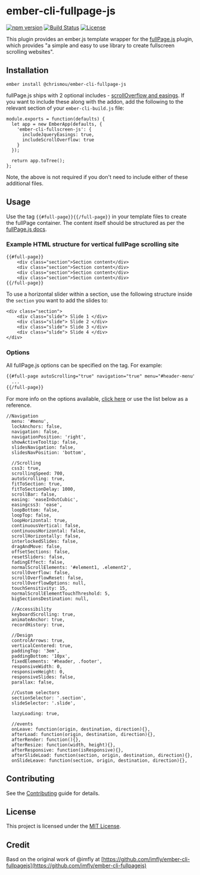 # ember-cli-fullpage-js

[![npm version](https://badge.fury.io/js/ember-cli-fullpage-js.svg)](https://badge.fury.io/js/ember-cli-fullpage-js)
[![Build Status](https://api.travis-ci.org/chrismou/ember-cli-fullpage-js.svg?branch=master)](https://travis-ci.org/chrismou/ember-cli-fullpage-js)
[![License](http://img.shields.io/badge/License-MIT-blue.svg)](http://opensource.org/licenses/MIT)

This plugin provides an ember.js template wrapper for the [fullPage.js](https://alvarotrigo.com/fullPage/) plugin, which provides "a simple and easy to use library to create fullscreen 
scrolling websites". 

## Installation

```
ember install @chrismou/ember-cli-fullpage-js
```

fullPage.js ships with 2 optional includes - [scrollOverflow and easings](https://github.com/alvarotrigo/fullPage.js/#usage).  If you want to include these along with the addon, add the following to the relevant 
section of your `ember-cli-build.js` file:

```
module.exports = function(defaults) {
  let app = new EmberApp(defaults, {
    'ember-cli-fullscreen-js': {
      includeJqueryEasings: true,
      includeScrollOverflow: true
    }
  });

  return app.toTree();
};

```

Note, the above is not required if you don't need to include either of these additional files.


## Usage

Use the tag `{{#full-page}}{{/full-page}}` in your template files to create the fullPage container. The content itself should be structured as per the [fullPage.js docs](https://github.com/alvarotrigo/fullPage.js#required-html-structure).

### Example HTML structure for vertical fullPage scrolling site

```
{{#full-page}}
    <div class="section">Section content</div>
    <div class="section">Section content</div>
    <div class="section">Section content</div>
    <div class="section">Section content</div>
{{/full-page}}
```

To use a horizontal slider within a section, use the following structure inside the `section` you want to add the slides to:

```
<div class="section">
    <div class="slide"> Slide 1 </div>
    <div class="slide"> Slide 2 </div>
    <div class="slide"> Slide 3 </div>
    <div class="slide"> Slide 4 </div>
</div>
```

### Options

All fullPage.js options can be specified on the tag.  For example:

```html
{{#full-page autoScrolling="true" navigation="true" menu="#header-menu"}}
  ...
{{/full-page}}
```

For more info on the options available, [click here](https://github.com/alvarotrigo/fullPage.js#vanilla-js-example-with-all-options) or use the list below as a reference.

```
//Navigation
  menu: '#menu',
  lockAnchors: false,
  navigation: false,
  navigationPosition: 'right',
  showActiveTooltip: false,
  slidesNavigation: false,
  slidesNavPosition: 'bottom',

  //Scrolling
  css3: true,
  scrollingSpeed: 700,
  autoScrolling: true,
  fitToSection: true,
  fitToSectionDelay: 1000,
  scrollBar: false,
  easing: 'easeInOutCubic',
  easingcss3: 'ease',
  loopBottom: false,
  loopTop: false,
  loopHorizontal: true,
  continuousVertical: false,
  continuousHorizontal: false,
  scrollHorizontally: false,
  interlockedSlides: false,
  dragAndMove: false,
  offsetSections: false,
  resetSliders: false,
  fadingEffect: false,
  normalScrollElements: '#element1, .element2',
  scrollOverflow: false,
  scrollOverflowReset: false,
  scrollOverflowOptions: null,
  touchSensitivity: 15,
  normalScrollElementTouchThreshold: 5,
  bigSectionsDestination: null,

  //Accessibility
  keyboardScrolling: true,
  animateAnchor: true,
  recordHistory: true,

  //Design
  controlArrows: true,
  verticalCentered: true,
  paddingTop: '3em',
  paddingBottom: '10px',
  fixedElements: '#header, .footer',
  responsiveWidth: 0,
  responsiveHeight: 0,
  responsiveSlides: false,
  parallax: false,

  //Custom selectors
  sectionSelector: '.section',
  slideSelector: '.slide',

  lazyLoading: true,

  //events
  onLeave: function(origin, destination, direction){},
  afterLoad: function(origin, destination, direction){},
  afterRender: function(){},
  afterResize: function(width, height){},
  afterResponsive: function(isResponsive){},
  afterSlideLoad: function(section, origin, destination, direction){},
  onSlideLeave: function(section, origin, destination, direction){},
```

## Contributing

See the [Contributing](CONTRIBUTING.md) guide for details.


## License

This project is licensed under the [MIT License](LICENSE.md).


## Credit

Basd on the original work of @imfly at [https://github.com/imfly/ember-cli-fullpagejs](https://github.com/imfly/ember-cli-fullpagejs)